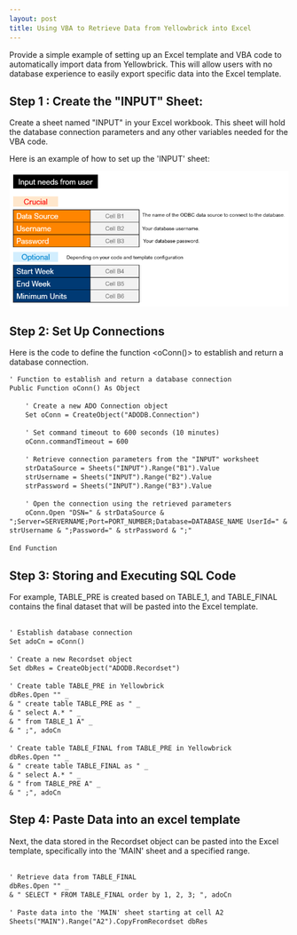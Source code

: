 ```yaml
---
layout: post
title: Using VBA to Retrieve Data from Yellowbrick into Excel
---
```


Provide a simple example of setting up an Excel template and VBA code to automatically import data from Yellowbrick. This will allow users with no database experience to easily export specific data into the Excel template.


## Step 1 : Create the "INPUT" Sheet:

Create a sheet named "INPUT" in your Excel workbook.
This sheet will hold the database connection parameters and any other variables needed for the VBA code.

Here is an example of how to set up the 'INPUT' sheet:

<img src="/images/Cate Overview/cart input.png" alt="cart input" class="fit image">


## Step 2: Set Up Connections

Here is the code to define the function &lt;oConn()&gt; to establish and return a database connection.

```vba
' Function to establish and return a database connection
Public Function oConn() As Object

    ' Create a new ADO Connection object
    Set oConn = CreateObject("ADODB.Connection")

    ' Set command timeout to 600 seconds (10 minutes)
    oConn.commandTimeout = 600

    ' Retrieve connection parameters from the "INPUT" worksheet
    strDataSource = Sheets("INPUT").Range("B1").Value 
    strUsername = Sheets("INPUT").Range("B2").Value   
    strPassword = Sheets("INPUT").Range("B3").Value   

    ' Open the connection using the retrieved parameters
    oConn.Open "DSN=" & strDataSource & ";Server=SERVERNAME;Port=PORT_NUMBER;Database=DATABASE_NAME UserId=" & strUsername & ";Password=" & strPassword & ";"

End Function

```

## Step 3: Storing and Executing SQL Code

For example, TABLE_PRE is created based on TABLE_1, and TABLE_FINAL contains the final dataset that will be pasted into the Excel template.

```vba

' Establish database connection
Set adoCn = oConn()

' Create a new Recordset object
Set dbRes = CreateObject("ADODB.Recordset")

' Create table TABLE_PRE in Yellowbrick
dbRes.Open "" _
& " create table TABLE_PRE as " _
& " select A.* " _
& " from TABLE_1 A" _
& " ;", adoCn

' Create table TABLE_FINAL from TABLE_PRE in Yellowbrick
dbRes.Open "" _
& " create table TABLE_FINAL as " _
& " select A.* " _
& " from TABLE_PRE A" _
& " ;", adoCn

```

## Step 4: Paste Data into an excel template

Next, the data stored in the Recordset object can be pasted into the Excel template, specifically into the 'MAIN' sheet and a specified range.

```vba

' Retrieve data from TABLE_FINAL
dbRes.Open "" _
& " SELECT * FROM TABLE_FINAL order by 1, 2, 3; ", adoCn

' Paste data into the 'MAIN' sheet starting at cell A2
Sheets("MAIN").Range("A2").CopyFromRecordset dbRes

```


